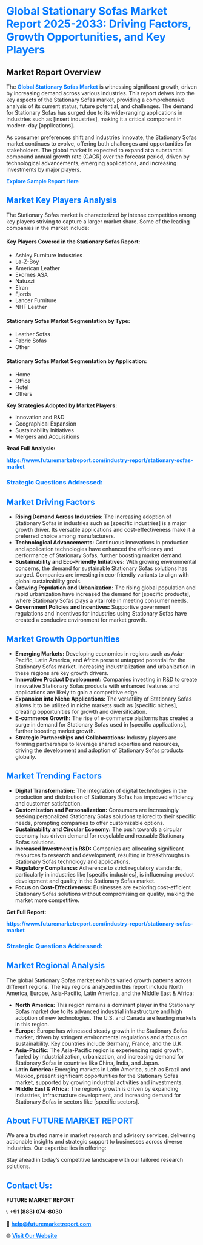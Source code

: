 <h1 style="color: #007BFF;">Global Stationary Sofas Market Report 2025-2033: Driving Factors, Growth Opportunities, and Key Players</h1>

<section id="overview">
<h2>Market Report Overview</h2>
<p>The <a href="https://www.futuremarketreport.com/industry-report/stationary-sofas-market" style="color: #007BFF; text-decoration: none;"><strong>Global Stationary Sofas Market</strong></a> is witnessing significant growth, driven by increasing demand across various industries. This report delves into the key aspects of the Stationary Sofas market, providing a comprehensive analysis of its current status, future potential, and challenges. The demand for Stationary Sofas has surged due to its wide-ranging applications in industries such as [insert industries], making it a critical component in modern-day [applications].</p>
<p>As consumer preferences shift and industries innovate, the Stationary Sofas market continues to evolve, offering both challenges and opportunities for stakeholders. The global market is expected to expand at a substantial compound annual growth rate (CAGR) over the forecast period, driven by technological advancements, emerging applications, and increasing investments by major players.</p>
</section>

<section id="overview">
<p><a href="https://www.futuremarketreport.com/request-sample/reportId=61906" style="color: #007BFF; text-decoration: none;"><strong>Explore Sample Report Here</strong></a></p>
</section>

<section id="key-players">
<h2 style="color: #007BFF;">Market Key Players Analysis</h2>
<p>The Stationary Sofas market is characterized by intense competition among key players striving to capture a larger market share. Some of the leading companies in the market include:</p>
<h4>Key Players Covered in the Stationary Sofas Report:</h4>
<ul><li>Ashley Furniture Industries</li><li>La-Z-Boy</li><li>American Leather</li><li>Ekornes ASA</li><li>Natuzzi</li><li>Elran</li><li>Fjords</li><li>Lancer Furniture</li><li>NHF Leather</li></ul>
<h4>Stationary Sofas Market Segmentation by Type:</h4>
<ul><li>Leather Sofas</li><li>Fabric Sofas</li><li>Other</li></ul>

<h4>Stationary Sofas Market Segmentation by Application:</h4>
<ul><li>Home</li><li>Office</li><li>Hotel</li><li>Others</li></ul>
<p><strong>Key Strategies Adopted by Market Players:</strong></p>
<ul>
<li>Innovation and R&D</li>
<li>Geographical Expansion</li>
<li>Sustainability Initiatives</li>
<li>Mergers and Acquisitions</li>
</ul>
</section>

<section>
<p><strong>Read Full Analysis: </strong></p><a href="https://www.futuremarketreport.com/industry-report/stationary-sofas-market" style="color: #007BFF; text-decoration: none;"><strong>https://www.futuremarketreport.com/industry-report/stationary-sofas-market</strong></a>
<h3 style="color: #007BFF;">Strategic Questions Addressed:</h3>
</section>

<section id="driving-factors">
<h2 style="color: #007BFF;">Market Driving Factors</h2>
<ul>
<li><strong>Rising Demand Across Industries:</strong> The increasing adoption of Stationary Sofas in industries such as [specific industries] is a major growth driver. Its versatile applications and cost-effectiveness make it a preferred choice among manufacturers.</li>
<li><strong>Technological Advancements:</strong> Continuous innovations in production and application technologies have enhanced the efficiency and performance of Stationary Sofas, further boosting market demand.</li>
<li><strong>Sustainability and Eco-Friendly Initiatives:</strong> With growing environmental concerns, the demand for sustainable Stationary Sofas solutions has surged. Companies are investing in eco-friendly variants to align with global sustainability goals.</li>
<li><strong>Growing Population and Urbanization:</strong> The rising global population and rapid urbanization have increased the demand for [specific products], where Stationary Sofas plays a vital role in meeting consumer needs.</li>
<li><strong>Government Policies and Incentives:</strong> Supportive government regulations and incentives for industries using Stationary Sofas have created a conducive environment for market growth.</li>
</ul>
</section>

<section id="growth-opportunities">
<h2 style="color: #007BFF;">Market Growth Opportunities</h2>
<ul>
<li><strong>Emerging Markets:</strong> Developing economies in regions such as Asia-Pacific, Latin America, and Africa present untapped potential for the Stationary Sofas market. Increasing industrialization and urbanization in these regions are key growth drivers.</li>
<li><strong>Innovative Product Development:</strong> Companies investing in R&D to create innovative Stationary Sofas products with enhanced features and applications are likely to gain a competitive edge.</li>
<li><strong>Expansion into Niche Applications:</strong> The versatility of Stationary Sofas allows it to be utilized in niche markets such as [specific niches], creating opportunities for growth and diversification.</li>
<li><strong>E-commerce Growth:</strong> The rise of e-commerce platforms has created a surge in demand for Stationary Sofas used in [specific applications], further boosting market growth.</li>
<li><strong>Strategic Partnerships and Collaborations:</strong> Industry players are forming partnerships to leverage shared expertise and resources, driving the development and adoption of Stationary Sofas products globally.</li>
</ul>
</section>

<section id="trending-factors">
<h2 style="color: #007BFF;">Market Trending Factors</h2>
<ul>
<li><strong>Digital Transformation:</strong> The integration of digital technologies in the production and distribution of Stationary Sofas has improved efficiency and customer satisfaction.</li>
<li><strong>Customization and Personalization:</strong> Consumers are increasingly seeking personalized Stationary Sofas solutions tailored to their specific needs, prompting companies to offer customizable options.</li>
<li><strong>Sustainability and Circular Economy:</strong> The push towards a circular economy has driven demand for recyclable and reusable Stationary Sofas solutions.</li>
<li><strong>Increased Investment in R&D:</strong> Companies are allocating significant resources to research and development, resulting in breakthroughs in Stationary Sofas technology and applications.</li>
<li><strong>Regulatory Compliance:</strong> Adherence to strict regulatory standards, particularly in industries like [specific industries], is influencing product development and quality in the Stationary Sofas market.</li>
<li><strong>Focus on Cost-Effectiveness:</strong> Businesses are exploring cost-efficient Stationary Sofas solutions without compromising on quality, making the market more competitive.</li>
</ul>
</section>

<section>
<p><strong>Get Full Report: </strong></p><a href="https://www.futuremarketreport.com/industry-report/stationary-sofas-market" style="color: #007BFF; text-decoration: none;"><strong>https://www.futuremarketreport.com/industry-report/stationary-sofas-market</strong></a>
<h3 style="color: #007BFF;">Strategic Questions Addressed:</h3>
</section>


<section id="regional-analysis">
<h2 style="color: #007BFF;">Market Regional Analysis</h2>
<p>The global Stationary Sofas market exhibits varied growth patterns across different regions. The key regions analyzed in this report include North America, Europe, Asia-Pacific, Latin America, and the Middle East & Africa:</p>
<ul>
<li><strong>North America:</strong> This region remains a dominant player in the Stationary Sofas market due to its advanced industrial infrastructure and high adoption of new technologies. The U.S. and Canada are leading markets in this region.</li>
<li><strong>Europe:</strong> Europe has witnessed steady growth in the Stationary Sofas market, driven by stringent environmental regulations and a focus on sustainability. Key countries include Germany, France, and the U.K.</li>
<li><strong>Asia-Pacific:</strong> The Asia-Pacific region is experiencing rapid growth, fueled by industrialization, urbanization, and increasing demand for Stationary Sofas in countries like China, India, and Japan.</li>
<li><strong>Latin America:</strong> Emerging markets in Latin America, such as Brazil and Mexico, present significant opportunities for the Stationary Sofas market, supported by growing industrial activities and investments.</li>
<li><strong>Middle East & Africa:</strong> The region’s growth is driven by expanding industries, infrastructure development, and increasing demand for Stationary Sofas in sectors like [specific sectors].</li>
</ul>
</section>

<footer>
<h2 style="color: #007BFF;">About FUTURE MARKET REPORT</h2>
<p>We are a trusted name in market research and advisory services, delivering actionable insights and strategic support to businesses across diverse industries. Our expertise lies in offering:</p>

<p>Stay ahead in today’s competitive landscape with our tailored research solutions.</p>

<h2 style="color: #007BFF;">Contact Us:</h2>
<p><strong>FUTURE MARKET REPORT</strong></p>
<p>📞 <strong>+91 (883) 074-8030</strong></p>
<p>📧 <strong><a href="mailto:help@futuremarketreport.com" style="color: #007BFF;">help@futuremarketreport.com</a></strong></p>
<p>🌐 <strong><a href="https://www.futuremarketreport.com/" style="color: #007BFF;">Visit Our Website</a></strong></p>
</footer>